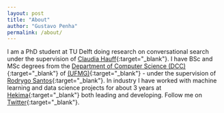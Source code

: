 ```yaml
---
layout: post
title: "About"
author: "Gustavo Penha"
permalink: /about/
---
```


I am a PhD student at TU Delft doing research on conversational search under the supervision of [Claudia Hauff](https://chauff.github.io/){:target="_blank"}. I have BSc and MSc degrees from the [Department of Computer Science (DCC)](http://www.dcc.ufmg.br/){:target="_blank"} of [(UFMG)](http://www.ufmg.br/){:target="_blank"} - under the supervision of [Rodrygo Santos](https://homepages.dcc.ufmg.br/~rodrygo/){:target="_blank"}. In industry I have worked with machine learning and data science projects for about 3 years at [Hekima](http://www.hekima.com/en/){:target="_blank"} both leading and developing. Follow me on [Twitter](https://twitter.com/_Guz_){:target="_blank"}.
